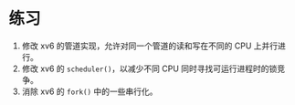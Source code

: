 # 练习

1. 修改 xv6 的管道实现，允许对同一个管道的读和写在不同的 CPU 上并行进行。
2. 修改 xv6 的 `scheduler()`，以减少不同 CPU 同时寻找可运行进程时的锁竞争。
3. 消除 xv6 的 `fork()` 中的一些串行化。